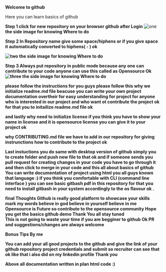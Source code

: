 <b> Welcome to github</b>
<p>Here you can learn basics of github</p>

 <b>Step 1 click for new repository on  your browser github after Login</b>
   <img src="https://github.com/krishnakakade1999/github-basics-tutorial/blob/master/basics/Annotation%202019-09-06%20202811.png" alt="one" >  <b> the side image for knowing Where to do
  
 <b> Step 2 In Repository name give some space/hiphens or if you give space it automatically converted to hiphens( - ) ok </b>
  
  <img src="https://github.com/krishnakakade1999/github-basics-tutorial/blob/master/basics/Annotation%202019-09-06%20203836.png" alt="two" >  <b> the side image for knowing Where to do</b>
  
  <b> Step 3 Always put repository in public mode because any one can contribute to your code anyone can use this called as Opensource Ok </b>
  <img src="https://github.com/krishnakakade1999/github-basics-tutorial/blob/master/basics/Annotation%202019-09-06%20203945.png" alt="three" >  <b> the side image for knowing Where to do
  
  
  <b><p>please follow the  instructions for you guys please follow this 
  why we initialize readme.md file beacuse you can write your own project documentation overtheir for easy understanding for project for anyone who is interested in our project and who want ot contribute the project ok for that you to initailize readme.md file ok </p></b>
  
  <b><p> and lastly why need to initialize license if you think you have to show your name in license and it is opensource license you can give it to your project ok </p></b>
  
  <b> why CONTRIBUTING.md file we have to add in our repository for giving instrunctions how to contribute to the project ok </p></b>
  
  <b> Last instuctions you do same with desktop version of github simply you to create folder and push new file to that ok 
  and if someone sends you pull request for creating changes in your code you have to go through it and then click to merge in your code and this all about basics of github You can write documentation of project using html you all guys known that language :)</b>
  if you think you comfortable with CLI (command line interface ) you can see basic gitbash pdf in this repository for that you need to install gitbash in your system accordingly to the os flavour ok .
  
  <b>final Thoughts </b>
  <b> Github is really good platform to showcase your skills mark my words believe in god believe in yourself believe in me Opensource is Future 
  so contribute to the opensource community Hope you get the basics github demo Thank You all stay tuned</b>\
  <b> This is not going to waste your time if you are begginer to github Ok PR and suggestions/changes  are always welcome</b>


<b>Bonus Tips By me </b>
<p> You can add your all good projects to the github and give the link of your github repository project credentials and submit so recruiter can see that ok like that i also did on my linkedin profile Thank you</p> 
Above all documentation written in plan html code :)
